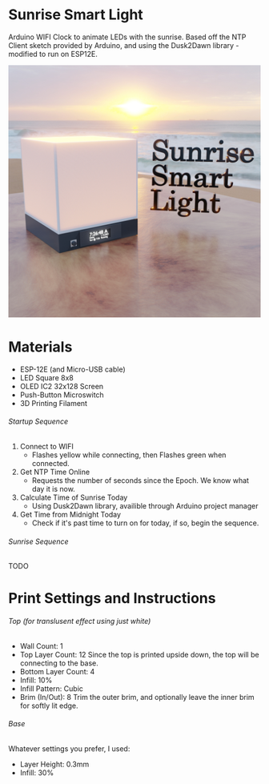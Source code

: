 # Sunrise Smart Light
Arduino WIFI Clock to animate LEDs with the sunrise.
Based off the NTP Client sketch provided by Arduino, and using the Dusk2Dawn library - modified to run on ESP12E.

![A 3D -printed rendering of the Sunrise Smart Light on a table at the beach during a sunrise.](https://github.com/TylerGriggs/Sunrise_Smart_Light/blob/main/SunriseSmartLight1.jpg?raw=true)

# Materials
- ESP-12E (and Micro-USB cable)
- LED Square 8x8
- OLED IC2 32x128 Screen
- Push-Button Microswitch
- 3D Printing Filament

###### Startup Sequence
1. Connect to WIFI 
   - Flashes yellow while connecting, then Flashes green when connected.
2. Get NTP Time Online
   - Requests the number of seconds since the Epoch. We know what day it is now.
3. Calculate Time of Sunrise Today
   - Using Dusk2Dawn library, availible through Arduino project manager
4. Get Time from Midnight Today
   - Check if it's past time to turn on for today, if so, begin the sequence.

###### Sunrise Sequence
TODO

# Print Settings and Instructions
###### Top (for translusent effect using just white)
- Wall Count:         1
- Top Layer Count:    12
Since the top is printed upside down, the top will be connecting to the base.
- Bottom Layer Count: 4
- Infill:             10%
- Infill Pattern:     Cubic
- Brim (In/Out):      8
Trim the outer brim, and optionally leave the inner brim for softly lit edge.

###### Base
Whatever settings you prefer, I used:
- Layer Height: 0.3mm
- Infill: 30%
